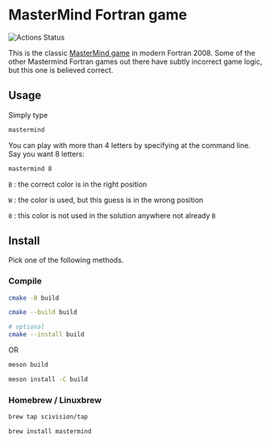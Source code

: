 # MasterMind Fortran game

![Actions Status](https://github.com/fortran-gaming/mastermind/workflows/ci_cmake/badge.svg)

This is the classic
[MasterMind game](https://en.wikipedia.org/wiki/Mastermind_%28board_game%29)
in modern Fortran 2008.
Some of the other Mastermind Fortran games out there have subtly incorrect game logic, but this one is believed correct.

## Usage

Simply type

```sh
mastermind
```

You can play with more than 4 letters by specifying at the command line.
Say you want 8 letters:

```sh
mastermind 8
```

`B`
: the correct color is in the right position

`W`
: the color is used, but this guess is in the wrong position

`0`
: this color is not used in the solution anywhere not already `B`

## Install

Pick one of the following methods.

### Compile

```sh
cmake -B build

cmake --build build

# optional
cmake --install build
```

OR

```sh
meson build

meson install -C build
```

### Homebrew / Linuxbrew

```sh
brew tap scivision/tap

brew install mastermind
 ```
